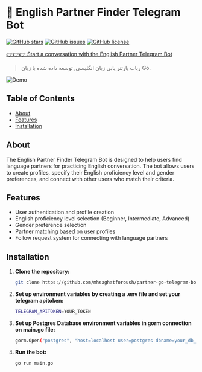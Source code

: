# 🤖 English Partner Finder Telegram Bot

[![GitHub stars](https://img.shields.io/github/stars/mhsaghatforoush/partner-go-telegram-bot.svg?style=flat-square)](https://github.com/mhsaghatforoush/partner-go-telegram-bot/stargazers)
[![GitHub issues](https://img.shields.io/github/issues/mhsaghatforoush/partner-go-telegram-bot.svg?style=flat-square)](https://github.com/mhsaghatforoush/partner-go-telegram-bot/issues)
[![GitHub license](https://img.shields.io/github/license/mhsaghatforoush/partner-go-telegram-bot.svg?style=flat-square)](https://github.com/mhsaghatforoush/partner-go-telegram-bot/blob/main/LICENSE)

[👉👉👉 Start a conversation with the English Partner Telegram Bot](https://t.me/partner_go_bot)

> ربات پارتنر یابی زبان انگلیسی, توسعه داده شده با زبان Go.

![Demo](demo.gif)

## Table of Contents

- [About](#about)
- [Features](#features)
- [Installation](#installation)

## About

The English Partner Finder Telegram Bot is designed to help users find language partners for practicing English conversation. The bot allows users to create profiles, specify their English proficiency level and gender preferences, and connect with other users who match their criteria.

## Features

- User authentication and profile creation
- English proficiency level selection (Beginner, Intermediate, Advanced)
- Gender preference selection
- Partner matching based on user profiles
- Follow request system for connecting with language partners

## Installation

1. **Clone the repository:**

   ```bash
   git clone https://github.com/mhsaghatforoush/partner-go-telegram-bot.git

2. **Set up environment variables by creating a .env file and set your telegram apitoken:**

   ```bash
   TELEGRAM_APITOKEN=YOUR_TOKEN

3. **Set up Postgres Database environment variables in gorm connection on main.go file:**

   ```bash
   gorm.Open("postgres", "host=localhost user=postgres dbname=your_db_name sslmode=disable password=your_db_password")

4. **Run the bot:**

   ```bash
   go run main.go

